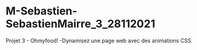 # M-Sebastien-SebastienMairre_3_28112021
Projet 3 - Ohmyfood! -Dynamisez une page web avec des animations CSS
